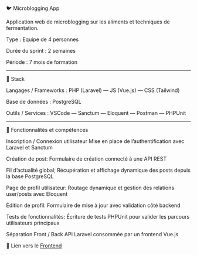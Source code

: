 🐦 Microblogging App

Application web de microblogging sur les aliments et techniques de fermentation.

Type : Equipe de 4 personnes

Durée du sprint : 2 semaines

Période : 7 mois de formation

------------------------------------------------------------------------------------------------------

🧱 Stack

Langages / Frameworks : PHP (Laravel) — JS (Vue.js) — CSS (Tailwind)

Base de données : PostgreSQL

Outils / Services : VSCode — Sanctum — Eloquent — Postman — PHPUnit

------------------------------------------------------------------------------------------------------

🧩 Fonctionnalités et compétences

Inscription / Connexion utilisateur	Mise en place de l’authentification avec Laravel et Sanctum

Création de post: Formulaire de création connecté à une API REST 

Fil d’actualité global;	Récupération et affichage dynamique des posts depuis la base PostgreSQL

Page de profil utilisateur:	Routage dynamique et gestion des relations user/posts avec Eloquent

Édition de profil: Formulaire de mise à jour avec validation côté backend

Tests de fonctionnalités: Écriture de tests PHPUnit pour valider les parcours utilisateurs principaux

Séparation Front / Back	API Laravel consommée par un frontend Vue.js

🔗 Lien vers le [Frontend](https://github.com/EmilieVS/Fermentation_Jar_Frontend.git)







